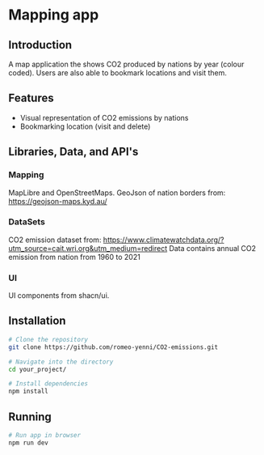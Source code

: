 # Mapping app

## Introduction

A map application the shows CO2 produced by nations by year (colour coded). Users are also able to bookmark locations and visit them.

## Features

- Visual representation of CO2 emissions by nations
- Bookmarking location (visit and delete)

## Libraries, Data, and API's

### Mapping
MapLibre and OpenStreetMaps.
GeoJson of nation borders from: https://geojson-maps.kyd.au/

### DataSets
CO2 emission dataset from: https://www.climatewatchdata.org/?utm_source=cait.wri.org&utm_medium=redirect
Data contains annual CO2 emission from nation from 1960 to 2021

### UI
UI components from shacn/ui.

## Installation

```bash
# Clone the repository
git clone https://github.com/romeo-yenni/CO2-emissions.git

# Navigate into the directory
cd your_project/

# Install dependencies
npm install
```

## Running

```bash
# Run app in browser
npm run dev
```
